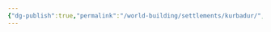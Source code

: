 ```yaml
---
{"dg-publish":true,"permalink":"/world-building/settlements/kurbadur/","created":"2024-05-29T18:03:55.724-04:00","updated":"2025-02-03T17:19:58.501-05:00"}
---
```


